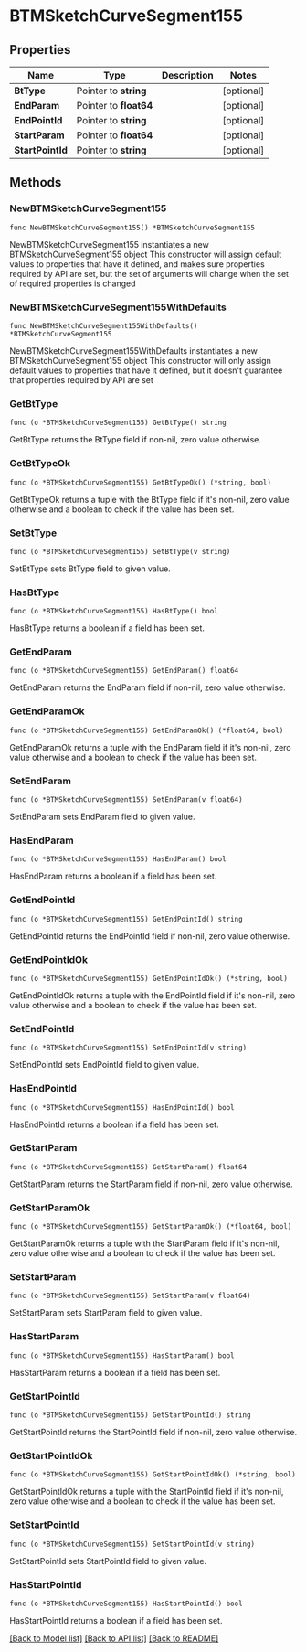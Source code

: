 # BTMSketchCurveSegment155

## Properties

Name | Type | Description | Notes
------------ | ------------- | ------------- | -------------
**BtType** | Pointer to **string** |  | [optional] 
**EndParam** | Pointer to **float64** |  | [optional] 
**EndPointId** | Pointer to **string** |  | [optional] 
**StartParam** | Pointer to **float64** |  | [optional] 
**StartPointId** | Pointer to **string** |  | [optional] 

## Methods

### NewBTMSketchCurveSegment155

`func NewBTMSketchCurveSegment155() *BTMSketchCurveSegment155`

NewBTMSketchCurveSegment155 instantiates a new BTMSketchCurveSegment155 object
This constructor will assign default values to properties that have it defined,
and makes sure properties required by API are set, but the set of arguments
will change when the set of required properties is changed

### NewBTMSketchCurveSegment155WithDefaults

`func NewBTMSketchCurveSegment155WithDefaults() *BTMSketchCurveSegment155`

NewBTMSketchCurveSegment155WithDefaults instantiates a new BTMSketchCurveSegment155 object
This constructor will only assign default values to properties that have it defined,
but it doesn't guarantee that properties required by API are set

### GetBtType

`func (o *BTMSketchCurveSegment155) GetBtType() string`

GetBtType returns the BtType field if non-nil, zero value otherwise.

### GetBtTypeOk

`func (o *BTMSketchCurveSegment155) GetBtTypeOk() (*string, bool)`

GetBtTypeOk returns a tuple with the BtType field if it's non-nil, zero value otherwise
and a boolean to check if the value has been set.

### SetBtType

`func (o *BTMSketchCurveSegment155) SetBtType(v string)`

SetBtType sets BtType field to given value.

### HasBtType

`func (o *BTMSketchCurveSegment155) HasBtType() bool`

HasBtType returns a boolean if a field has been set.

### GetEndParam

`func (o *BTMSketchCurveSegment155) GetEndParam() float64`

GetEndParam returns the EndParam field if non-nil, zero value otherwise.

### GetEndParamOk

`func (o *BTMSketchCurveSegment155) GetEndParamOk() (*float64, bool)`

GetEndParamOk returns a tuple with the EndParam field if it's non-nil, zero value otherwise
and a boolean to check if the value has been set.

### SetEndParam

`func (o *BTMSketchCurveSegment155) SetEndParam(v float64)`

SetEndParam sets EndParam field to given value.

### HasEndParam

`func (o *BTMSketchCurveSegment155) HasEndParam() bool`

HasEndParam returns a boolean if a field has been set.

### GetEndPointId

`func (o *BTMSketchCurveSegment155) GetEndPointId() string`

GetEndPointId returns the EndPointId field if non-nil, zero value otherwise.

### GetEndPointIdOk

`func (o *BTMSketchCurveSegment155) GetEndPointIdOk() (*string, bool)`

GetEndPointIdOk returns a tuple with the EndPointId field if it's non-nil, zero value otherwise
and a boolean to check if the value has been set.

### SetEndPointId

`func (o *BTMSketchCurveSegment155) SetEndPointId(v string)`

SetEndPointId sets EndPointId field to given value.

### HasEndPointId

`func (o *BTMSketchCurveSegment155) HasEndPointId() bool`

HasEndPointId returns a boolean if a field has been set.

### GetStartParam

`func (o *BTMSketchCurveSegment155) GetStartParam() float64`

GetStartParam returns the StartParam field if non-nil, zero value otherwise.

### GetStartParamOk

`func (o *BTMSketchCurveSegment155) GetStartParamOk() (*float64, bool)`

GetStartParamOk returns a tuple with the StartParam field if it's non-nil, zero value otherwise
and a boolean to check if the value has been set.

### SetStartParam

`func (o *BTMSketchCurveSegment155) SetStartParam(v float64)`

SetStartParam sets StartParam field to given value.

### HasStartParam

`func (o *BTMSketchCurveSegment155) HasStartParam() bool`

HasStartParam returns a boolean if a field has been set.

### GetStartPointId

`func (o *BTMSketchCurveSegment155) GetStartPointId() string`

GetStartPointId returns the StartPointId field if non-nil, zero value otherwise.

### GetStartPointIdOk

`func (o *BTMSketchCurveSegment155) GetStartPointIdOk() (*string, bool)`

GetStartPointIdOk returns a tuple with the StartPointId field if it's non-nil, zero value otherwise
and a boolean to check if the value has been set.

### SetStartPointId

`func (o *BTMSketchCurveSegment155) SetStartPointId(v string)`

SetStartPointId sets StartPointId field to given value.

### HasStartPointId

`func (o *BTMSketchCurveSegment155) HasStartPointId() bool`

HasStartPointId returns a boolean if a field has been set.


[[Back to Model list]](../README.md#documentation-for-models) [[Back to API list]](../README.md#documentation-for-api-endpoints) [[Back to README]](../README.md)


